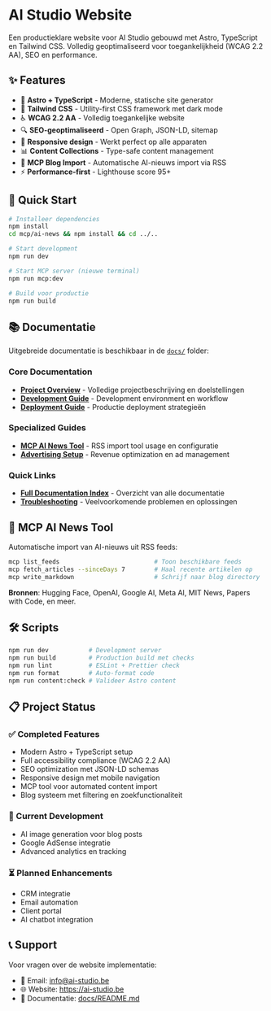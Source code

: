 # AI Studio Website

Een productieklare website voor AI Studio gebouwd met Astro, TypeScript en Tailwind CSS. Volledig geoptimaliseerd voor toegankelijkheid (WCAG 2.2 AA), SEO en performance.

## ✨ Features

- 🚀 **Astro + TypeScript** - Moderne, statische site generator
- 🎨 **Tailwind CSS** - Utility-first CSS framework met dark mode
- ♿ **WCAG 2.2 AA** - Volledig toegankelijke website
- 🔍 **SEO-geoptimaliseerd** - Open Graph, JSON-LD, sitemap
- 📱 **Responsive design** - Werkt perfect op alle apparaten
- 📊 **Content Collections** - Type-safe content management
- 🤖 **MCP Blog Import** - Automatische AI-nieuws import via RSS
- ⚡ **Performance-first** - Lighthouse score 95+

## 🚀 Quick Start

```bash
# Installeer dependencies
npm install
cd mcp/ai-news && npm install && cd ../..

# Start development
npm run dev

# Start MCP server (nieuwe terminal)
npm run mcp:dev

# Build voor productie
npm run build
```

## 📚 Documentatie

Uitgebreide documentatie is beschikbaar in de [`docs/`](./docs/) folder:

### Core Documentation
- **[Project Overview](./docs/architecture/overview.md)** - Volledige projectbeschrijving en doelstellingen
- **[Development Guide](./docs/development/setup-and-workflow.md)** - Development environment en workflow
- **[Deployment Guide](./docs/deployment/deployment-options.md)** - Productie deployment strategieën

### Specialized Guides
- **[MCP AI News Tool](./docs/mcp/ai-news-tool.md)** - RSS import tool usage en configuratie
- **[Advertising Setup](./docs/guides/advertising-setup.md)** - Revenue optimization en ad management

### Quick Links
- **[Full Documentation Index](./docs/README.md)** - Overzicht van alle documentatie
- **[Troubleshooting](./docs/development/troubleshooting.md)** - Veelvoorkomende problemen en oplossingen

## 🤖 MCP AI News Tool

Automatische import van AI-nieuws uit RSS feeds:

```bash
mcp list_feeds                          # Toon beschikbare feeds
mcp fetch_articles --sinceDays 7        # Haal recente artikelen op
mcp write_markdown                      # Schrijf naar blog directory
```

**Bronnen**: Hugging Face, OpenAI, Google AI, Meta AI, MIT News, Papers with Code, en meer.

## 🛠️ Scripts

```bash
npm run dev           # Development server
npm run build         # Production build met checks
npm run lint          # ESLint + Prettier check
npm run format        # Auto-format code
npm run content:check # Valideer Astro content
```

## 📋 Project Status

### ✅ Completed Features
- Modern Astro + TypeScript setup
- Full accessibility compliance (WCAG 2.2 AA)
- SEO optimization met JSON-LD schemas
- Responsive design met mobile navigation
- MCP tool voor automated content import
- Blog systeem met filtering en zoekfunctionaliteit

### 🔄 Current Development
- AI image generation voor blog posts
- Google AdSense integratie
- Advanced analytics en tracking

### ⏳ Planned Enhancements
- CRM integratie
- Email automation
- Client portal
- AI chatbot integration

## 📞 Support

Voor vragen over de website implementatie:
- 📧 Email: info@ai-studio.be
- 🌐 Website: https://ai-studio.be
- 📖 Documentatie: [docs/README.md](./docs/README.md)
